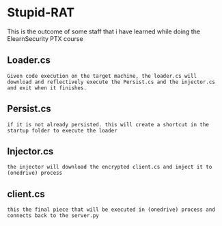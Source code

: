 
# Stupid-RAT

This is the outcome of some staff that i have learned while doing the ElearnSecurity PTX course


## Loader.cs

    Given code execution on the target machine, the loader.cs will download and reflectively execute the Persist.cs and the injector.cs
    and exit when it finishes.
## Persist.cs 

    if it is not already persisted. this will create a shortcut in the startup folder to execute the loader
    
## Injector.cs
    
    the injector will download the encrypted client.cs and inject it to (onedrive) process
  
## client.cs

    this the final piece that will be executed in (onedrive) process and connects back to the server.py


